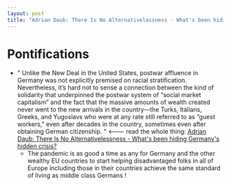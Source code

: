```yaml
---
layout: post
title: "Adrian Daub: There Is No Alternativelessness - What's been hiding Germany's hidden crisis?  "
---
```


# Pontifications

* " Unlike the New Deal in the United States, postwar  affluence in Germany was not explicitly premised on racial  stratification. Nevertheless, it’s hard not to sense a connection  between the kind of solidarity that underpinned the postwar system of  “social market capitalism” and the fact that the massive amounts of  wealth created never went to the new arrivals in the country—the Turks,  Italians, Greeks, and Yugoslavs who were at any rate still referred to  as “guest workers,” even after decades in the country, sometimes even  after obtaining German citizenship. " <--- read the whole thing: [Adrian Daub: There Is No Alternativelessness - What's been hiding Germany's hidden crisis?](https://nplusonemag.com/online-only/online-only/there-is-no-alternativelessness/) 
  * The pandemic is as good a time as any for Germany and the other wealthy EU countries to start helping disadvantaged folks in all of Europe including those in their countries achieve the same standard of living as middle class Germans !

